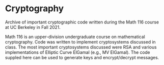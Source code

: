 # Cryptography
Archive of important cryptographic code written during the Math 116 course at UC Berkeley in Fall 2021.

Math 116 is an upper-division undergraduate course on mathematical cryptography. Code was written to implement cryptosystems discussed in class. The most important cryptosystems discussed were RSA and various implementations of Elliptic Curve ElGamal (e.g., MV ElGamal). The code suppled here can be used to generate keys and encrypt/decrypt messages.
